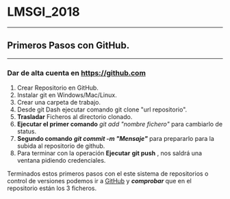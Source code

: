 # LMSGI_2018---## Primeros Pasos con GitHub.---### Dar de alta cuenta en https://github.com1. Crear Repositorio en GitHub.2. Instalar git en Windows/Mac/Linux.3. Crear una carpeta de trabajo.4. Desde git Dash ejecutar comando git clone "url repositorio".5. **Trasladar** Ficheros al directorio clonado.6. **Ejecutar el primer comando** _git add "nombre fichero"_ para cambiarlo de status.7. **Segundo comando** ___git commit -m "Mensaje"___ para prepararlo para la subida al repositorio de github.8. Para terminar con la operación **Ejecutar** __git push__ , nos saldrá una ventana pidiendo credenciales.Terminados estos primeros pasos con el este sistema de repositorios o control de versiones podemos ir a [GitHub](https://github.com) y ***comprobar*** que en el repositorio están los 3 ficheros.
